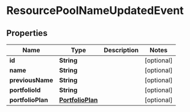 
# ResourcePoolNameUpdatedEvent

## Properties
Name | Type | Description | Notes
------------ | ------------- | ------------- | -------------
**id** | **String** |  |  [optional]
**name** | **String** |  |  [optional]
**previousName** | **String** |  |  [optional]
**portfolioId** | **String** |  |  [optional]
**portfolioPlan** | [**PortfolioPlan**](PortfolioPlan.md) |  |  [optional]



